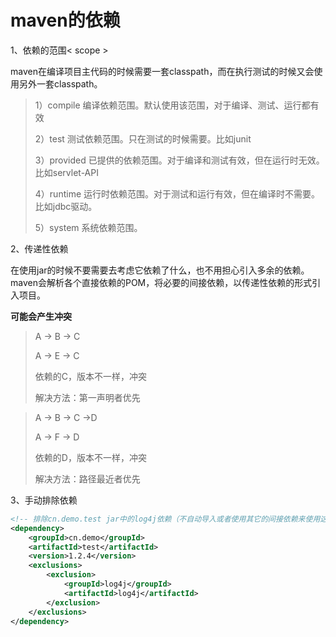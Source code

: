 # maven的依赖

1、依赖的范围< scope >

maven在编译项目主代码的时候需要一套classpath，而在执行测试的时候又会使用另外一套classpath。

> 1）compile 	编译依赖范围。默认使用该范围，对于编译、测试、运行都有效
>
> 2）test 			测试依赖范围。只在测试的时候需要。比如junit
>
> 3）provided 	已提供的依赖范围。对于编译和测试有效，但在运行时无效。比如servlet-API
>
> 4）runtime 	运行时依赖范围。对于测试和运行有效，但在编译时不需要。比如jdbc驱动。
>
> 5）system 		系统依赖范围。



2、传递性依赖

在使用jar的时候不要需要去考虑它依赖了什么，也不用担心引入多余的依赖。maven会解析各个直接依赖的POM，将必要的间接依赖，以传递性依赖的形式引入项目。

**可能会产生冲突**

> A -> B -> C
>
> A -> E -> C
>
> 依赖的C，版本不一样，冲突
>
> 解决方法：第一声明者优先

> A -> B -> C ->D
>
> A -> F -> D
>
> 依赖的D，版本不一样，冲突
>
> 解决方法：路径最近者优先



3、手动排除依赖

```xml
<!-- 排除cn.demo.test jar中的log4j依赖（不自动导入或者使用其它的间接依赖来使用这个依赖包） -->
<dependency>
	<groupId>cn.demo</groupId>
    <artifactId>test</artifactId>
    <version>1.2.4</version>
    <exclusions>
    	<exclusion>
        	<groupId>log4j</groupId>
    		<artifactId>log4j</artifactId>
        </exclusion>
    </exclusions>
</dependency>
```



